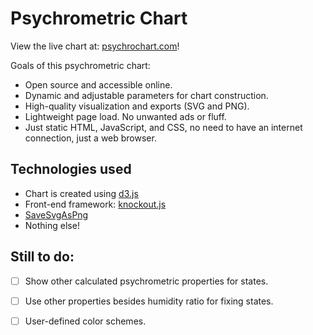 # Psychrometric Chart

View the live chart at: [psychrochart.com](https://psychrochart.com)!

Goals of this psychrometric chart:

- Open source and accessible online.
- Dynamic and adjustable parameters for chart construction.
- High-quality visualization and exports (SVG and PNG).
- Lightweight page load. No unwanted ads or fluff.
- Just static HTML, JavaScript, and CSS, no need to have an internet
  connection, just a web browser.

## Technologies used

* Chart is created using [d3.js](https://d3js.org/)
* Front-end framework: [knockout.js](https://knockoutjs.com)
* [SaveSvgAsPng](https://github.com/exupero/saveSvgAsPng)
* Nothing else!

## Still to do:

- [ ] Show other calculated psychrometric properties for states.
- [ ] Use other properties besides humidity ratio for fixing states.
- [ ] User-defined color schemes.

